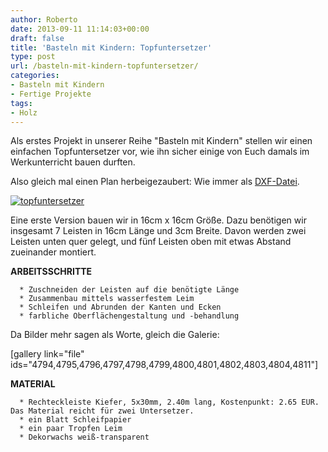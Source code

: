 ```yaml
---
author: Roberto
date: 2013-09-11 11:14:03+00:00
draft: false
title: 'Basteln mit Kindern: Topfuntersetzer'
type: post
url: /basteln-mit-kindern-topfuntersetzer/
categories:
- Basteln mit Kindern
- Fertige Projekte
tags:
- Holz
---
```


Als erstes Projekt in unserer Reihe "Basteln mit Kindern" stellen wir einen einfachen Topfuntersetzer vor, wie ihn sicher einige von Euch damals im Werkunterricht bauen durften.<!-- more -->

Also gleich mal einen Plan herbeigezaubert: Wie immer als [DXF-Datei](/wp-content/uploads/2013/09/topfuntersetzer.dxf).

[![topfuntersetzer](/wp-content/uploads/2013/09/topfuntersetzer-300x292.png)
](/wp-content/uploads/2013/09/topfuntersetzer.png)

Eine erste Version bauen wir in 16cm x 16cm Größe. Dazu benötigen wir insgesamt 7 Leisten in 16cm Länge und 3cm Breite. Davon werden zwei Leisten unten quer gelegt, und fünf Leisten oben mit etwas Abstand zueinander montiert.

**ARBEITSSCHRITTE**



	  * Zuschneiden der Leisten auf die benötigte Länge
	  * Zusammenbau mittels wasserfestem Leim
	  * Schleifen und Abrunden der Kanten und Ecken
	  * farbliche Oberflächengestaltung und -behandlung

Da Bilder mehr sagen als Worte, gleich die Galerie:

[gallery link="file" ids="4794,4795,4796,4797,4798,4799,4800,4801,4802,4803,4804,4811"]

**MATERIAL**



	  * Rechteckleiste Kiefer, 5x30mm, 2.40m lang, Kostenpunkt: 2.65 EUR. Das Material reicht für zwei Untersetzer.
	  * ein Blatt Schleifpapier
	  * ein paar Tropfen Leim
	  * Dekorwachs weiß-transparent

